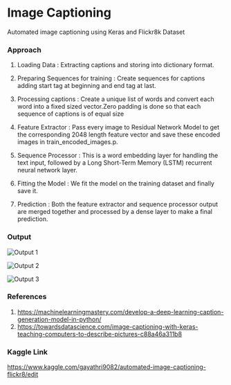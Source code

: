   # Image Captioning

Automated image captioning using Keras and Flickr8k Dataset

### Approach

1. Loading Data : 
   Extracting captions and storing into dictionary format.

2. Preparing Sequences for training :
   Create sequences for captions adding start tag at beginning and end tag at last.

3. Processing captions :
   Create a unique list of words and convert each word into a fixed sized vector.Zero padding is done so that each sequence of captions is of equal size

4. Feature Extractor :
   Pass every image to Residual Network Model to get the corresponding 2048 length feature vector and save these encoded images in train_encoded_images.p.

5. Sequence Processor :
   This is a word embedding layer for handling the text input, followed by a Long Short-Term Memory (LSTM) recurrent neural network layer.

6. Fitting the Model :
   We fit the model on the training dataset and finally save it.

7. Prediction :
   Both the feature extractor and sequence processor output are merged together and processed by a dense layer to make a final prediction.
 
 ### Output
 
 ![Output 1](https://github.com/gayathri-venu/DeepPixel/blob/master/deeppixel/Image_Captioning/output/1.png)
 
 ![Output 2](https://github.com/gayathri-venu/DeepPixel/blob/master/deeppixel/Image_Captioning/output/2.png)
 
 ![Output 3](https://github.com/gayathri-venu/DeepPixel/blob/master/deeppixel/Image_Captioning/output/3.png)
  
 ### References

1. https://machinelearningmastery.com/develop-a-deep-learning-caption-generation-model-in-python/
2. https://towardsdatascience.com/image-captioning-with-keras-teaching-computers-to-describe-pictures-c88a46a311b8
 
 ### Kaggle Link
 
https://www.kaggle.com/gayathri9082/automated-image-captioning-flickr8/edit
 
 
    
  
  

